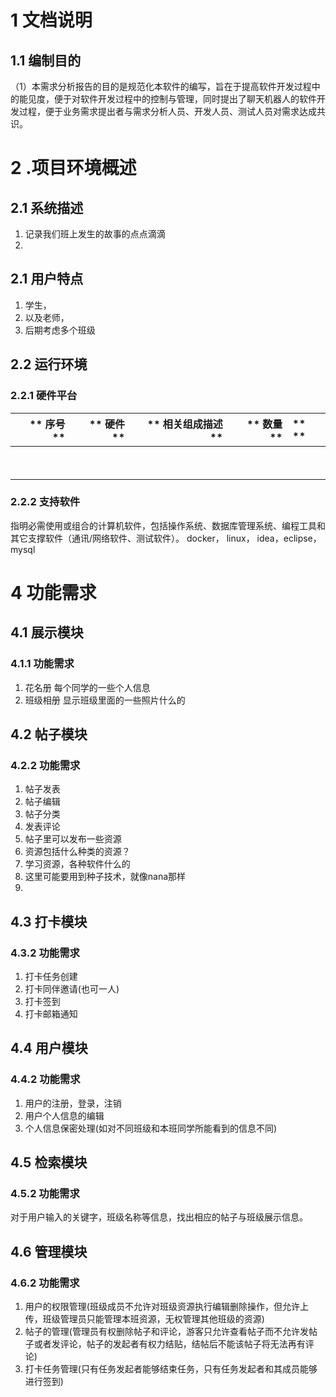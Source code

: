 # 1 **文档说明**
## 1.1 **编制目的**
（1）本需求分析报告的目的是规范化本软件的编写，旨在于提高软件开发过程中的能见度，便于对软件开发过程中的控制与管理，同时提出了聊天机器人的软件开发过程，便于业务需求提出者与需求分析人员、开发人员、测试人员对需求达成共识。

# 2 .项目环境概述
## **2.1 系统描述**

1. 记录我们班上发生的故事的点点滴滴
2.

## 2.1 **用户特点**

1. 学生，
2. 以及老师，
3. 后期考虑多个班级

## 2.2 **运行环境**
### 2.2.1 **硬件平台**

| ** 序号 **   | ** 硬件 **   | ** 相关组成描述 **   | ** 数量 **   | ** **   |
|----:|----:|----:|----:|:----|
|       |       |       |       |    |
|       |       |       |       |    |


### 2.2.2 **支持软件**
指明必需使用或组合的计算机软件，包括操作系统、数据库管理系统、编程工具和其它支撑软件（通讯/网络软件、测试软件）。
docker， linux， idea，eclipse，mysql
# 4 **功能需求**
## 4.1 展示模块
### 4.1.1 **功能需求**
1. 花名册 每个同学的一些个人信息
2. 班级相册 显示班级里面的一些照片什么的

## 4.2 帖子模块
### 4.2.2 **功能需求**
1. 帖子发表
2. 帖子编辑
3. 帖子分类
4. 发表评论
5. 帖子里可以发布一些资源
6. 资源包括什么种类的资源？
7. 学习资源，各种软件什么的
8. 这里可能要用到种子技术，就像nana那样
9.

## 4.3 打卡模块
### 4.3.2 **功能需求**

1. 打卡任务创建
2. 打卡同伴邀请(也可一人)
3. 打卡签到
4. 打卡邮箱通知

## 4.4 用户模块
### 4.4.2 **功能需求**
  1. 用户的注册，登录，注销  
  2. 用户个人信息的编辑  
  3. 个人信息保密处理(如对不同班级和本班同学所能看到的信息不同)

## **4.5 检索模块**
### **4.5.2 功能需求**
  对于用户输入的关键字，班级名称等信息，找出相应的帖子与班级展示信息。

## **4.6 管理模块**
### **4.6.2 功能需求**
   1. 用户的权限管理(班级成员不允许对班级资源执行编辑删除操作，但允许上传，班级管理员只能管理本班资源，无权管理其他班级的资源)  
   2. 帖子的管理(管理员有权删除帖子和评论，游客只允许查看帖子而不允许发帖子或者发评论，帖子的发起者有权力结贴，结帖后不能该帖子将无法再有评论)  
   3. 打卡任务管理(只有任务发起者能够结束任务，只有任务发起者和其成员能够进行签到)
